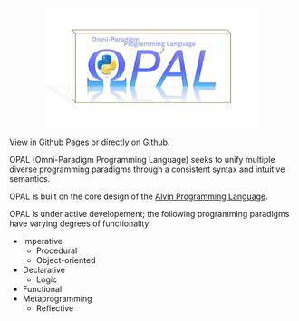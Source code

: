 <p align=center><img src=https://github.com/Antonio-Iijima/OPAL/blob/main/logo.png width=75%></p>

View in [Github Pages](https://antonio-iijima.github.io/OPAL/) or directly on [Github](https://github.com/Antonio-Iijima/OPAL).

OPAL (Omni-Paradigm Programming Language) seeks to unify multiple diverse programming paradigms through a consistent syntax and intuitive semantics.

OPAL is built on the core design of the [Alvin Programming Language](https://github.com/Antonio-Iijima/alvin).

OPAL is under active developement; the following programming paradigms have varying degrees of functionality:

- Imperative
  - Procedural
  - Object-oriented
- Declarative
  - Logic
- Functional
- Metaprogramming
  - Reflective



